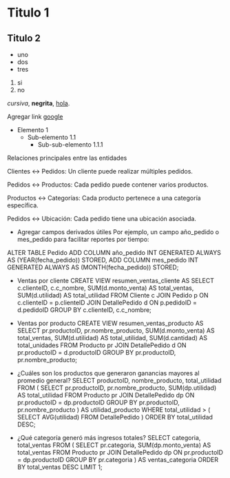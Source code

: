 # Titulo 1
## Titulo 2

- uno
- dos
- tres

1. si
3. no

_cursiva_, **negrita**, <u>hola</u>.

Agregar link [google](https://google.com)

- Elemento 1  
    - Sub-elemento 1.1  
        - Sub-sub-elemento 1.1.1

Relaciones principales entre las entidades

Clientes ↔ Pedidos: Un cliente puede realizar múltiples pedidos.

Pedidos ↔ Productos: Cada pedido puede contener varios productos.

Productos ↔ Categorías: Cada producto pertenece a una categoría específica.

Pedidos ↔ Ubicación: Cada pedido tiene una ubicación asociada.

- Agregar campos derivados útiles
Por ejemplo, un campo año_pedido o mes_pedido para facilitar reportes por tiempo:

ALTER TABLE Pedido
  ADD COLUMN año_pedido INT GENERATED ALWAYS AS (YEAR(fecha_pedido)) STORED,
  ADD COLUMN mes_pedido INT GENERATED ALWAYS AS (MONTH(fecha_pedido)) STORED;

- Ventas por cliente
CREATE VIEW resumen_ventas_cliente AS
SELECT 
  c.clienteID,
  c.c_nombre,
  SUM(d.monto_venta) AS total_ventas,
  SUM(d.utilidad) AS total_utilidad
FROM Cliente c
JOIN Pedido p ON c.clienteID = p.clienteID
JOIN DetallePedido d ON p.pedidoID = d.pedidoID
GROUP BY c.clienteID, c.c_nombre;

 - Ventas por producto
 CREATE VIEW resumen_ventas_producto AS
SELECT 
  pr.productoID,
  pr.nombre_producto,
  SUM(d.monto_venta) AS total_ventas,
  SUM(d.utilidad) AS total_utilidad,
  SUM(d.cantidad) AS total_unidades
FROM Producto pr
JOIN DetallePedido d ON pr.productoID = d.productoID
GROUP BY pr.productoID, pr.nombre_producto;

- ¿Cuáles son los productos que generaron ganancias mayores al promedio general?
SELECT productoID, nombre_producto, total_utilidad
FROM (
  SELECT pr.productoID, pr.nombre_producto, SUM(dp.utilidad) AS total_utilidad
  FROM Producto pr
  JOIN DetallePedido dp ON pr.productoID = dp.productoID
  GROUP BY pr.productoID, pr.nombre_producto
) AS utilidad_producto
WHERE total_utilidad > (
  SELECT AVG(utilidad) FROM DetallePedido
)
ORDER BY total_utilidad DESC;

- ¿Qué categoría generó más ingresos totales?
SELECT categoria, total_ventas
FROM (
  SELECT pr.categoria, SUM(dp.monto_venta) AS total_ventas
  FROM Producto pr
  JOIN DetallePedido dp ON pr.productoID = dp.productoID
  GROUP BY pr.categoria
) AS ventas_categoria
ORDER BY total_ventas DESC
LIMIT 1;

